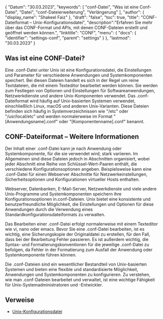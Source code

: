 {
"Datum": "30.03.2023",
  "keywords": [
"conf-Datei",
"Was ist eine Conf-Datei",
"Datei",
"conf-Dateierweiterung",
"Verlängerung"
],
  "author": {
"display_name": "Shakeel Faiz"
},
"draft": "false",
"toc": true,
"title": "CONF-Dateiformat – Unix-Konfigurationsdatei",
  "description":"Erfahren Sie mehr über das CONF-Format und APIs, mit denen CONF-Dateien erstellt und geöffnet werden können.",
"linktitle": "CONF",
  "menu": {
    "docs": {
      "identifier": "settings-conf",
"parent": "settings"
}
},
"lastmod": "30.03.2023"
}

## Was ist eine CONF-Datei?

Eine .conf-Datei unter Unix ist eine Konfigurationsdatei, die Einstellungen und Parameter für verschiedene Anwendungen und Systemkomponenten speichert. Bei diesen Dateien handelt es sich in der Regel um reine Textdateien, die mit einem Texteditor bearbeitet werden können. Sie werden zum Festlegen von Optionen und Einstellungen für Softwareanwendungen, Netzwerkdienste und andere Unix-Komponenten verwendet. Das .conf-Dateiformat wird häufig auf Unix-basierten Systemen verwendet, einschließlich Linux, macOS und anderen Unix-Varianten. Diese Dateien befinden sich häufig in Systemverzeichnissen wie "/etc" oder "/usr/local/etc" und werden normalerweise im Format "[Anwendungsname].conf" oder "[Komponentenname].conf" benannt.

## CONF-Dateiformat – Weitere Informationen

Der Inhalt einer .conf-Datei kann je nach Anwendung oder Systemkomponente, für die sie verwendet wird, stark variieren. Im Allgemeinen sind diese Dateien jedoch in Abschnitten organisiert, wobei jeder Abschnitt eine Reihe von Schlüssel-Wert-Paaren enthält, die verschiedene Konfigurationsoptionen angeben. Beispielsweise kann eine .conf-Datei für einen Webserver Abschnitte für Netzwerkeinstellungen, Sicherheitsoptionen und Konfigurationen virtueller Hosts enthalten.

Webserver, Datenbanken, E-Mail-Server, Netzwerkdienste und viele andere Unix-Programme und Systemkomponenten speichern ihre Konfigurationsoptionen in.conf-Dateien. Unix bietet eine konsistente und benutzerfreundliche Möglichkeit, die Einstellungen und Optionen für diese Anwendungen durch die Verwendung eines Standardkonfigurationsdateiformats zu verwalten.

Das Bearbeiten einer .conf-Datei erfolgt normalerweise mit einem Texteditor wie vi, nano oder emacs. Bevor Sie eine .conf-Datei bearbeiten, ist es wichtig, eine Sicherungskopie der Originaldatei zu erstellen, für den Fall, dass bei der Bearbeitung Fehler passieren. Es ist außerdem wichtig, die Syntax- und Formatierungskonventionen für die jeweilige .conf-Datei zu befolgen, da Fehler in der Formatierung zum Ausfall der Anwendung oder Systemkomponente führen können.

Die .conf-Dateien sind ein wesentlicher Bestandteil von Unix-basierten Systemen und bieten eine flexible und standardisierte Möglichkeit, Anwendungen und Systemkomponenten zu konfigurieren. Zu verstehen, wie man .conf-Dateien bearbeitet und verwaltet, ist eine wichtige Fähigkeit für Unix-Systemadministratoren und -Entwickler.

## Verweise
* [Unix-Konfigurationsdatei](https://en.wikipedia.org/wiki/Configuration_file)

